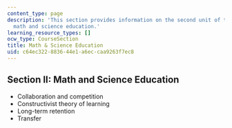 ```yaml
---
content_type: page
description: 'This section provides information on the second unit of the course:
  math and science education.'
learning_resource_types: []
ocw_type: CourseSection
title: Math & Science Education
uid: c64ec322-8836-44e1-a6ec-caa9263f7ec8
---
```


Section II: Math and Science Education
--------------------------------------

*   Collaboration and competition
*   Constructivist theory of learning
*   Long-term retention
*   Transfer